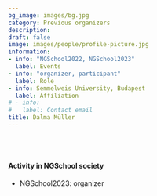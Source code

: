 ```yaml
---
bg_image: images/bg.jpg
category: Previous organizers
description: 
draft: false
image: images/people/profile-picture.jpg
information:
- info: "NGSchool2022, NGSchool2023"
  label: Events
- info: "organizer, participant"
  label: Role
- info: Semmelweis University, Budapest
  label: Affiliation
# - info: 
#   label: Contact email
title: Dalma Müller
---
```


<br>&nbsp;
<br>

#### Activity in NGSchool society
* NGSchool2023: organizer

